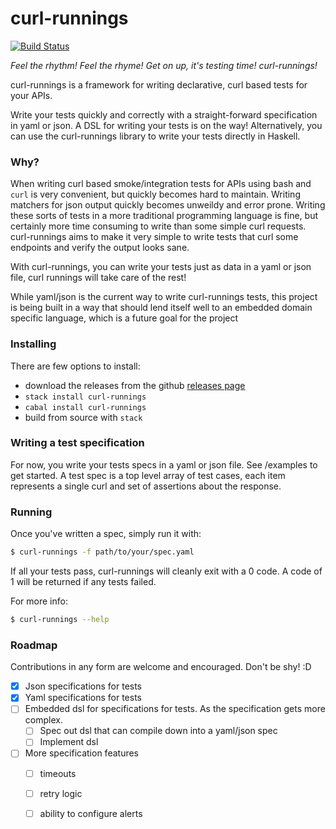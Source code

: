 # curl-runnings

[![Build Status](https://travis-ci.org/aviaviavi/curl-runnings.svg?branch=master)](https://travis-ci.org/aviaviavi/curl-runnings)

_Feel the rhythm! Feel the rhyme! Get on up, it's testing time! curl-runnings!_

curl-runnings is a framework for writing declarative, curl based tests for your APIs. 

Write your tests quickly and correctly with a straight-forward specification in
yaml or json. A DSL for writing your tests is on the way! Alternatively, you can
use the curl-runnings library to write your tests directly in Haskell.

### Why?

When writing curl based smoke/integration tests for APIs using bash and `curl`
is very convenient, but quickly becomes hard to maintain. Writing matchers for
json output quickly becomes unweildy and error prone. Writing these sorts of
tests in a more traditional programming language is fine, but certainly more
time consuming to write than some simple curl requests. curl-runnings aims to
make it very simple to write tests that curl some endpoints and verify the
output looks sane.

With curl-runnings, you can write your tests just as data in a yaml or json file,
curl runnings will take care of the rest!

While yaml/json is the current way to write curl-runnings tests, this project is
being built in a way that should lend itself well to an embedded domain specific
language, which is a future goal for the project

### Installing

There are few options to install:

- download the releases from the github [releases page](https://github.com/aviaviavi/curl-runnings/releases)
- `stack install curl-runnings`
- `cabal install curl-runnings`
- build from source with `stack`

### Writing a test specification

For now, you write your tests specs in a yaml or json file. See /examples to get
started. A test spec is a top level array of test cases, each item represents a
single curl and set of assertions about the response.

### Running

Once you've written a spec, simply run it with:

```bash
$ curl-runnings -f path/to/your/spec.yaml
```

If all your tests pass, curl-runnings will cleanly exit with a 0 code. A code of
1 will be returned if any tests failed.

For more info:

```bash
$ curl-runnings --help
```

### Roadmap

Contributions in any form are welcome and encouraged. Don't be shy! :D

- [x] Json specifications for tests
- [x] Yaml specifications for tests
- [ ] Embedded dsl for specifications for tests. As the specification gets more complex.
  - [ ] Spec out dsl that can compile down into a yaml/json spec
  - [ ] Implement dsl
- [ ] More specification features
  - [ ] timeouts
  - [ ] retry logic
  - [ ] ability to configure alerts
  
